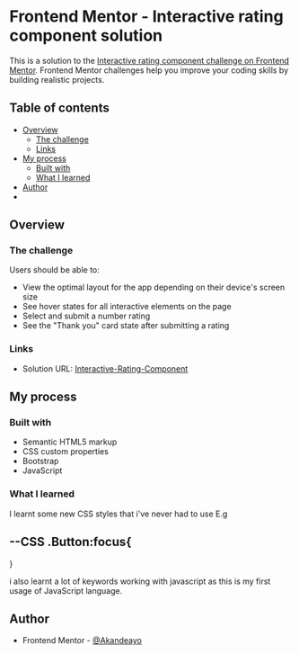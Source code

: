 # Frontend Mentor - Interactive rating component solution

This is a solution to the [Interactive rating component challenge on Frontend Mentor](https://www.frontendmentor.io/challenges/interactive-rating-component-koxpeBUmI). Frontend Mentor challenges help you improve your coding skills by building realistic projects.

## Table of contents

- [Overview](#overview)
  - [The challenge](#the-challenge)
  - [Links](#links)
- [My process](#my-process)
  - [Built with](#built-with)
  - [What I learned](#what-i-learned)
- [Author](#author)
-

## Overview

### The challenge

Users should be able to:

- View the optimal layout for the app depending on their device's screen size
- See hover states for all interactive elements on the page
- Select and submit a number rating
- See the "Thank you" card state after submitting a rating

### Links

- Solution URL: [Interactive-Rating-Component](https://github.com/Akandeayo/Interactive-Rating-Component)

## My process

### Built with

- Semantic HTML5 markup
- CSS custom properties
- Bootstrap
- JavaScript

### What I learned

I learnt some new CSS styles that i've never had to use E.g

--CSS
.Button:focus{
--
}

i also learnt a lot of keywords working with javascript as this is my first usage of JavaScript language.

## Author

- Frontend Mentor - [@Akandeayo](https://www.frontendmentor.io/profile/Akandeayo)
